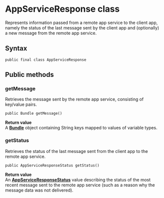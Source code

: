 # AppServiceResponse class
Represents information passed from a remote app service to the client app, namely the status of the last message sent by the client app and (optionally) a new message from the remote app service.

## Syntax
`public final class AppServiceResponse`

## Public methods

### getMessage
Retrieves the message sent by the remote app service, consisting of key/value pairs.

`public Bundle getMessage()`

**Return value**  
 A [**Bundle**](https://developer.android.com/reference/android/os/Bundle.html) object containing String keys mapped to values of variable types.

### getStatus
Retrieves the status of the last message sent from the client app to the remote app service.

`public AppServiceResponseStatus getStatus()`

**Return value**  
An [**AppServiceResponseStatus**](AppServiceResponseStatus.md) value describing the status of the most recent message sent to the remote app service (such as a reason why the message data was not delivered).